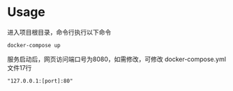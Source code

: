 # Usage

进入项目根目录，命令行执行以下命令
```
docker-compose up
```

服务启动后，网页访问端口号为8080，如需修改，可修改 docker-compose.yml文件17行
```
"127.0.0.1:[port]:80"
```